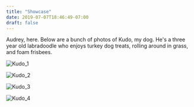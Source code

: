```yaml
---
title: "Showcase"
date: 2019-07-07T18:46:49-07:00
draft: false
---
```


Audrey, here. Below are a bunch of photos of Kudo, my dog. He's a three year old labradoodle who enjoys turkey dog treats, rolling around in grass, and foam frisbees.

![Kudo_1](/images/moped/IMG_3436.JPG)

![Kudo_2](/images/moped/IMG_3426.JPG)

![Kudo_3](/images/moped/IMG_3437.JPG)

![Kudo_4](/images/moped/IMG_3432.JPG)